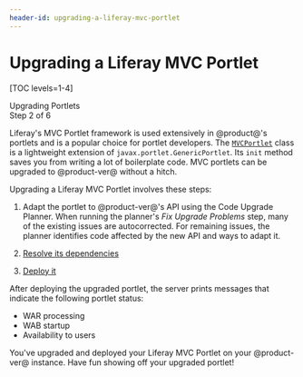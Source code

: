 ```yaml
---
header-id: upgrading-a-liferay-mvc-portlet
---
```


# Upgrading a Liferay MVC Portlet

[TOC levels=1-4]

<div class="learn-path-step">
    <p>Upgrading Portlets<br>Step 2 of 6</p>
</div>

Liferay's MVC Portlet framework is used extensively in @product@'s portlets and
is a popular choice for portlet developers. The
[`MVCPortlet`](@platform-ref@/7.2-latest/javadocs/portal-kernel/com/liferay/portal/kernel/portlet/bridges/mvc/MVCPortlet.html)
class is a lightweight extension of `javax.portlet.GenericPortlet`. Its `init`
method saves you from writing a lot of boilerplate code. MVC portlets can be
upgraded to @product-ver@ without a hitch. 

Upgrading a Liferay MVC Portlet involves these steps:

1.  Adapt the portlet to @product-ver@'s API using the Code Upgrade Planner.
    When running the planner's *Fix Upgrade Problems* step, many of the existing
    issues are autocorrected. For remaining issues, the planner identifies code
    affected by the new API and ways to adapt it.

2.  [Resolve its dependencies](/docs/7-2/tutorials/-/knowledge_base/t/resolving-a-projects-dependencies)

3.  [Deploy it](/docs/7-2/reference/-/knowledge_base/r/deploying-a-project)

After deploying the upgraded portlet, the server prints messages that indicate
the following portlet status:

-   WAR processing
-   WAB startup
-   Availability to users

You've upgraded and deployed your Liferay MVC Portlet on your @product-ver@
instance. Have fun showing off your upgraded portlet!
